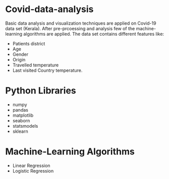 # Covid-data-analysis
Basic data analysis and visualization techniques are applied on Covid-19 data set (Kerala). After pre-prcoessing and analysis few of the machine-learning algorithms are applied. 
The data set contains different features like:
* Patients district
* Age
* Gender
* Origin
* Travelled temperature
* Last visited Country temperature. 
 
# Python Libraries
* numpy
* pandas
* matplotlib
* seaborn
* statsmodels
* sklearn
 
# Machine-Learning Algorithms
* Linear Regression
* Logistic Regression
